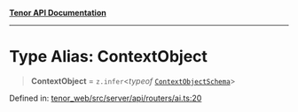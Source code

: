 [**Tenor API Documentation**](../../README.md)

***

# Type Alias: ContextObject

> **ContextObject** = `z.infer`\<*typeof* [`ContextObjectSchema`](../variables/ContextObjectSchema.md)\>

Defined in: [tenor\_web/src/server/api/routers/ai.ts:20](https://github.com/Apantli/Tenor/blob/b33873959b5093fc3e3d66ac4f230a78a6395bbd/tenor_web/src/server/api/routers/ai.ts#L20)

